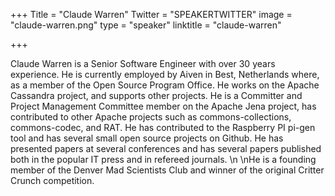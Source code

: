 +++
Title = "Claude Warren"
Twitter = "SPEAKERTWITTER"
image = "claude-warren.png"
type = "speaker"
linktitle = "claude-warren"

+++

Claude Warren is a Senior Software Engineer with over 30 years experience. He is currently employed by Aiven in Best, Netherlands where, as a member of the Open Source Program Office. He works on the Apache Cassandra project, and supports other projects. He is a Committer and Project Management Committee member on the Apache Jena project, has contributed to other Apache projects such as commons-collections, commons-codec, and RAT. He has contributed to the Raspberry PI pi-gen tool and has several small open source projects on Github. He has presented papers at several conferences and has several papers published both in the popular IT press and in refereed journals.\n\nHe is a founding member of the Denver Mad Scientists Club and winner of the original Critter Crunch competition.
